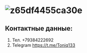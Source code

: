 # ![z65df4455ca30e](https://github.com/Toni133/Toni133/assets/123943377/a2842846-f5be-4009-aad2-bc4d341edbc4)

## Контактные данные: 
1. Тел. +79384222692
2. Telegram https://t.me/Toniq133




